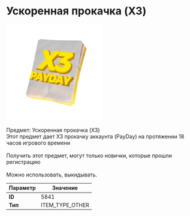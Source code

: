 # Ускоренная прокачка (X3)

![Item Image](../img/5841.webp?raw=true)

Предмет: Ускоренная прокачка (X3)<br>Этот предмет дает Х3 прокачку аккаунта (PayDay) на протяжении 18 часов игрового времени<br><br>Получить этот предмет, могут только новички, которые прошли регистрацию<br><br>Можно использовать, выкидывать.


| Параметр | Значение |
|----------|----------|
| **ID** | 5841 |
| **Тип** | ITEM_TYPE_OTHER |

